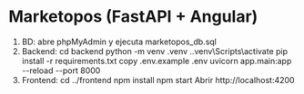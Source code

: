 ﻿# Marketopos (FastAPI + Angular)
1) BD: abre phpMyAdmin y ejecuta marketopos_db.sql
2) Backend:
   cd backend
   python -m venv .venv
   .\.venv\Scripts\activate
   pip install -r requirements.txt
   copy .env.example .env
   uvicorn app.main:app --reload --port 8000
3) Frontend:
   cd ../frontend
   npm install
   npm start
Abrir http://localhost:4200
